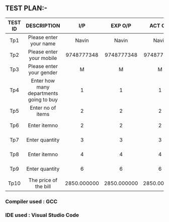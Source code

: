 ## TEST PLAN:-

| TEST ID | DESCRIPTION | I/P | EXP O/P | ACT O/P | TEST TYPE |
|:---:|:---:|:---:|:---:|:---:|:---:|
| Tp1 | Please enter your name | Navin | Navin | Navin | Requirement Based |
| Tp2 | Please enter your mobile | 9748777348 | 9748777348 | 9748777348 | Requirement Based |
| Tp3 | Please enter your gender | M | M | M | Requirement Based |
| Tp4 | Enter how many departments going to buy | 1 | 1 | 1 | Requirement Based |
| Tp5 | Enter no of items | 2 | 2 | 2 | Requirement Based |
| Tp6 | Enter itemno | 2 | 2 | 2 | Requirement Based |
| Tp7 | Enter quantity | 3 | 3 | 3 | Requirement Based |
| Tp8 | Enter itemno | 4 | 4 | 4 | Requirement Based |
| Tp9 | Enter quantity | 6 | 6 | 6 | Requirement Based |
| Tp10 | The price of the bill | 2850.000000 | 2850.000000 | 2850.000000 | Requirement Based |

### Compiler used : GCC 
### IDE used : Visual Studio Code

